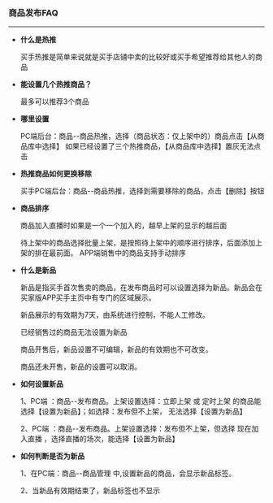 ### 商品发布FAQ

---

* **什么是热推**

  买手热推是简单来说就是买手店铺中卖的比较好或买手希望推荐给其他人的商品


* **能设置几个热推商品？**

  最多可以推荐3个商品


* **哪里设置**

  PC端后台：商品--商品热推，选择（商品状态：仅上架中的）商品点击【从商品库中选择】 如果已经设置了三个热推商品，【从商品库中选择】置灰无法点击


* **热推商品如何更换移除**

  买手PC端后台：商品--商品热推，选择到需要移除的商品，点击【删除】按钮

* **商品排序**

  商品加入直播时如果是一个一个加入的，越早上架的显示的越后面

  待上架中的商品选择批量上架，是按照待上架中的顺序进行排序，后面添加上架的排在最前面。 APP端销售中的商品支持手动排序

* **什么是新品**

  新品是指买手首次售卖的商品，在发布商品时可以设置选择为新品。新品会在买家版APP买手主页中有专门的区域展示。

  新品展示的有效期为7天，由系统进行控制，不能人工修改。

  已经销售过的商品无法设置为新品

  商品开售后，新品设置不可编辑，新品的有效期也不可改变。

  商品还未开售，新品的设置可以取消。

* **如何设置新品**

  1、PC端 ：商品--发布商品。上架设置选择：立即上架 或 定时上架 的商品能选择【设置为新品】；如选择：发布但不上架， 无法选择【设置为新品】

  2、PC端 ：商品--发布商品。上架设置选择：发布但不上架，但选择 现在加入直播 ，选择直播的场次，能选择【设置为新品】



* **如何判断是否为新品**

  1、在PC端：商品--商品管理 中,设置新品的商品，会显示新品标签。

  2、当新品有效期结束了，新品标签也不显示



